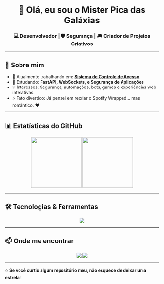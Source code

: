 <h1 align="center">👋 Olá, eu sou o Mister Pica das Galáxias</h1>
<h3 align="center">💻 Desenvolvedor | 🛡️ Segurança | 🎮 Criador de Projetos Criativos</h3>

---

## 🚀 Sobre mim
- 🔭 Atualmente trabalhando em: **[Sistema de Controle de Acesso](link_do_projeto)**
- 🌱 Estudando: **FastAPI, WebSockets, e Segurança de Aplicações**
- 💡 Interesses: Segurança, automações, bots, games e experiências web interativas.
- ⚡ Fato divertido: Já pensei em recriar o Spotify Wrapped… mas romântico. ❤️

---

## 📊 Estatísticas do GitHub
<p align="center">
  <img src="https://github-readme-stats.vercel.app/api?username=SEU_USUARIO&show_icons=true&theme=radical" height="165">
  <img src="https://github-readme-stats.vercel.app/api/top-langs/?username=SEU_USUARIO&layout=compact&theme=radical" height="165">
</p>

---

## 🛠️ Tecnologias & Ferramentas
<p align="center">
  <img src="https://skillicons.dev/icons?i=python,fastapi,html,css,js,php,mysql,git,linux" />
</p>

---

## 📫 Onde me encontrar
<p align="center">
  <a href="https://x.com/gerhaarrd"><img src="https://img.shields.io/badge/Twitter-%231DA1F2.svg?&style=for-the-badge&logo=x&logoColor=white" /></a>
  <a href="https://threads.net/@gerhaarrd"><img src="https://img.shields.io/badge/Threads-000000?style=for-the-badge&logo=threads&logoColor=white" /></a>
</p>

---

⭐ **Se você curtiu algum repositório meu, não esquece de deixar uma estrela!**

